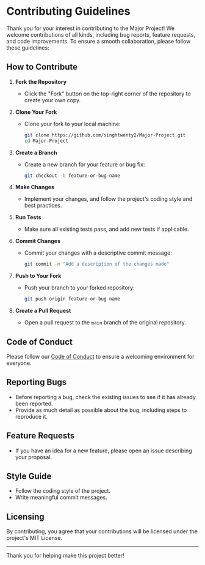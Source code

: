 # Contributing Guidelines

Thank you for your interest in contributing to the Major Project! We welcome contributions of all kinds, including bug reports, feature requests, and code improvements. To ensure a smooth collaboration, please follow these guidelines:

## How to Contribute

1. **Fork the Repository**
   - Click the "Fork" button on the top-right corner of the repository to create your own copy.

2. **Clone Your Fork**
   - Clone your fork to your local machine:
     ```bash
     git clone https://github.com/singhtwenty2/Major-Project.git
     cd Major-Project
     ```

3. **Create a Branch**
   - Create a new branch for your feature or bug fix:
     ```bash
     git checkout -b feature-or-bug-name
     ```

4. **Make Changes**
   - Implement your changes, and follow the project's coding style and best practices.

5. **Run Tests**
   - Make sure all existing tests pass, and add new tests if applicable.

6. **Commit Changes**
   - Commit your changes with a descriptive commit message:
     ```bash
     git commit -m "Add a description of the changes made"
     ```

7. **Push to Your Fork**
   - Push your branch to your forked repository:
     ```bash
     git push origin feature-or-bug-name
     ```

8. **Create a Pull Request**
   - Open a pull request to the `main` branch of the original repository.

## Code of Conduct

Please follow our [Code of Conduct](CODE_OF_CONDUCT.md) to ensure a welcoming environment for everyone.

## Reporting Bugs

- Before reporting a bug, check the existing issues to see if it has already been reported.
- Provide as much detail as possible about the bug, including steps to reproduce it.

## Feature Requests

- If you have an idea for a new feature, please open an issue describing your proposal.

## Style Guide

- Follow the coding style of the project.
- Write meaningful commit messages.

## Licensing

By contributing, you agree that your contributions will be licensed under the project's MIT License.

---

Thank you for helping make this project better!
